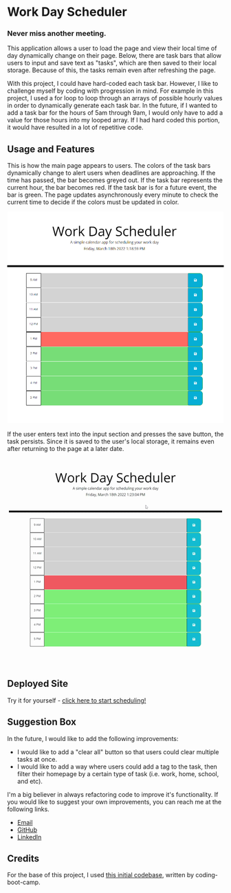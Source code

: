 # Work Day Scheduler

### Never miss another meeting.

This application allows a user to load the page and view their local time of day dynamically change on their page. Below, there are task bars that allow users to input and save text as "tasks", which are then saved to their local storage. Because of this, the tasks remain even after refreshing the page.

With this project, I could have hard-coded each task bar. However, I like to challenge myself by coding with progression in mind. For example in this project, I used a for loop to loop through an arrays of possible hourly values in order to dynamically generate each task bar. In the future, if I wanted to add a task bar for the hours of 5am through 9am, I would only have to add a value for those hours into my looped array. If I had hard coded this portion, it would have resulted in a lot of repetitive code.

## Usage and Features

This is how the main page appears to users. The colors of the task bars dynamically change to alert users when deadlines are approaching. If the time has passed, the bar becomes greyed out. If the task bar represents the current hour, the bar becomes red. If the task bar is for a future event, the bar is green. The page updates asynchronously every minute to check the current time to decide if the colors must be updated in color.

<p align="center">
<img src="./assets/images/scheuler-desktop.PNG"/>
</p>

If the user enters text into the input section and presses the save button, the task persists. Since it is saved to the user's local storage, it remains even after returning to the page at a later date.

<p align="center"><img src="./assets/images/work-day-scheduler-gif.gif"/></p>

## Deployed Site

Try it for yourself - <a href="https://ashlynn4567.github.io/Challenge5-WorkDayScheduler/">click here to start scheduling!<a>

## Suggestion Box

In the future, I would like to add the following improvements:

- I would like to add a "clear all" button so that users could clear multiple tasks at once.
- I would like to add a way where users could add a tag to the task, then filter their homepage by a certain type of task (i.e. work, home, school, and etc).

I'm a big believer in always refactoring code to improve it's functionality. If you would like to suggest your own improvements, you can reach me at the following links.

- <a href="mailto:ashlynn4567@gmail.com">Email<a>
- <a href="https://github.com/ashlynn4567">GitHub<a>
- <a href="https://www.linkedin.com/in/ashley-lynn-smith/">LinkedIn<a>

## Credits

For the base of this project, I used <a href="https://github.com/coding-boot-camp/super-disco">this initial codebase</a>, written by coding-boot-camp.
